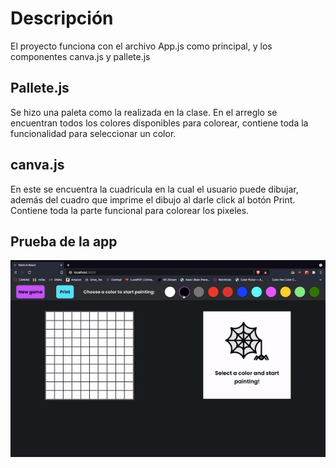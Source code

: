 # Descripción
El proyecto funciona con el archivo App.js como principal, y los componentes canva.js 
y pallete.js

## Pallete.js
Se hizo una paleta como la realizada en la clase. En el arreglo se encuentran todos los colores disponibles para
colorear, contiene toda la funcionalidad para seleccionar un color.

## canva.js
En este se encuentra la cuadricula en la cual el usuario puede dibujar, además del cuadro que imprime el dibujo al
darle click al botón Print. Contiene toda la parte funcional para colorear los pixeles.

## Prueba de la app
![demo Paint](demo/demo_paint.gif)



